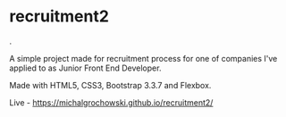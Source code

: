 # recruitment2
.

A simple project made for recruitment process for one of companies I've applied to as Junior Front End Developer.

Made with HTML5, CSS3, Bootstrap 3.3.7 and Flexbox.

Live - https://michalgrochowski.github.io/recruitment2/

